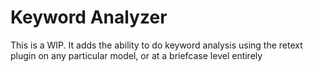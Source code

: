 # Keyword Analyzer

This is a WIP.  It adds the ability to do keyword analysis using the
retext plugin on any particular model, or at a briefcase level entirely


